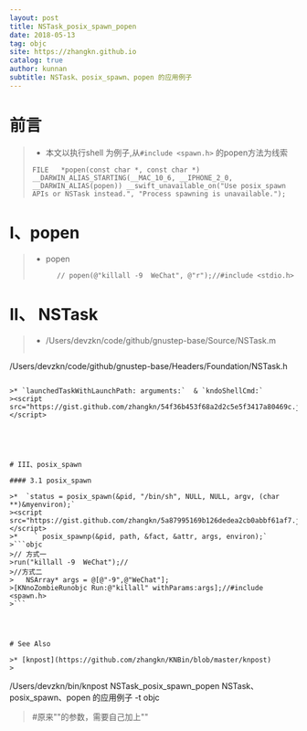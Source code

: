 ```yaml
---
layout: post
title: NSTask_posix_spawn_popen
date: 2018-05-13
tag: objc
site: https://zhangkn.github.io
catalog: true
author: kunnan
subtitle: NSTask、posix_spawn、popen 的应用例子
---
```




# 前言

>* 本文以执行shell 为例子,从`#include <spawn.h>` 的popen方法为线索
>```objc
>FILE	*popen(const char *, const char *) __DARWIN_ALIAS_STARTING(__MAC_10_6, __IPHONE_2_0, __DARWIN_ALIAS(popen)) __swift_unavailable_on("Use posix_spawn APIs or NSTask instead.", "Process spawning is unavailable.");
>```


# I、popen

>* popen
>```objc
>	    // popen(@"killall -9  WeChat", @"r");//#include <stdio.h>
>```


# II、 NSTask

>* /Users/devzkn/code/github/gnustep-base/Source/NSTask.m 
>```
/Users/devzkn/code/github/gnustep-base/Headers/Foundation/NSTask.h 
```

>* `launchedTaskWithLaunchPath: arguments:`  & `kndoShellCmd:`
><script src="https://gist.github.com/zhangkn/54f36b453f68a2d2c5e5f3417a80469c.js"></script>





# III、posix_spawn

#### 3.1 posix_spawn

>*  `status = posix_spawn(&pid, "/bin/sh", NULL, NULL, argv, (char **)&myenviron);`
><script src="https://gist.github.com/zhangkn/5a87995169b126dedea2cb0abbf61af7.js"></script>
>*    ` posix_spawnp(&pid, path, &fact, &attr, args, environ);`
>```objc
>// 方式一	
>run("killall -9  WeChat");//
>//方式二
>	NSArray* args = @[@"-9",@"WeChat"];
>[KNnoZombieRunobjc Run:@"killall" withParams:args];//#include <spawn.h>
>```




# See Also 

>* [knpost](https://github.com/zhangkn/KNBin/blob/master/knpost) 
>
```
/Users/devzkn/bin/knpost NSTask_posix_spawn_popen NSTask、posix_spawn、popen 的应用例子 -t objc
> #原来""的参数，需要自己加上""
```

